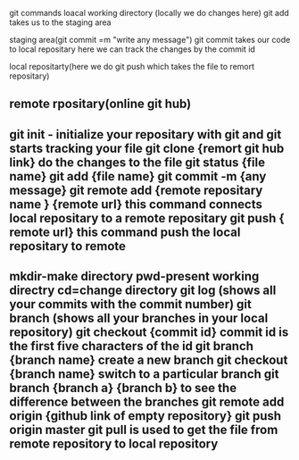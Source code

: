 git commands 
loacal working directory (locally we do changes here)
git add takes us to the staging area 

staging area(git commit =m "write any message")
git commit takes our code to local repositary
here we can track the changes by the commit id

local repositarty(here we do git push which takes the file to remort repositary)

remote rpositary(online git hub)
---------------------------------------------------------------------------------------------------------------------------------
git init - initialize your repositary with git and git starts tracking your file
git clone {remort git hub link}
do the changes to the file 
git status {file name}
git add {file name}
git commit -m {any message}
git remote add {remote repositary name } {remote url}
this command connects local repositary to a remote repositary
git push { remote url}
this command push the local repositary to remote
----------------------------------------------------------------------------------------------------------------------------
mkdir-make directory
pwd-present working directry 
cd=change directory
git log (shows all your commits with the commit number)
git branch (shows all your branches in your local repository)
git checkout {commit id}
commit id is the first five characters of the id
git branch {branch name}
create a new branch
git checkout {branch name}
switch to a particular branch
git branch {branch a} {branch b}
to see the difference between the branches
git remote add origin {github link of empty repository}
git push origin master
git pull is used to get the file from remote repository to local repository
--------------------------------------------------------------------------------------------------------------------------------------